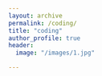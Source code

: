 ```yaml
---
layout: archive
permalink: /coding/
title: "coding"
author_profile: true
header:
  image: "/images/1.jpg"	

---
```

                     
                      
